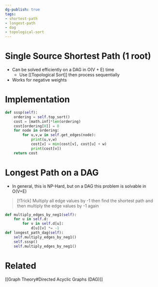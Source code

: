 ```yaml
---
dg-publish: true
tags:
- shortest-path
- longest-path
- dag
- topological-sort
---
```

# Single Source Shortest Path (1 root)
- Can be solved efficiently on a DAG in O(V + E) time 
	- Use [[Topological Sort]] then process sequentially
- Works for negative weights
# Implementation
```python
def sssp(self):
	ordering = self.top_sort()
	cost = [math.inf]*len(ordering)
	cost[ordering[0]] = 0
	for node in ordering:
		for u,v,w in self.get_edges(node):
			print(u,v,w)
			cost[v] = min(cost[v], cost[u] + w)
			print(cost[v])
	return cost	
```


# Longest Path on a DAG
- In general, this is NP-Hard, but on a DAG this problem is solvable in O(V+E)
>[!Trick]
>Multiply all edge values by -1 then find the shortest path and then multiply the edge values by -1 again

```python
def multiply_edges_by_neg1(self):
	for u in self.d:
		for v in self.d[u]:
			d[u][v] *= -1
def longest_path_dag(self):
	self.multiply_edges_by_neg1()
	self.sssp()
	self.multiply_edges_by_neg1()
```



# Related
[[Graph Theory#Directed Acyclic Graphs (DAG)]]